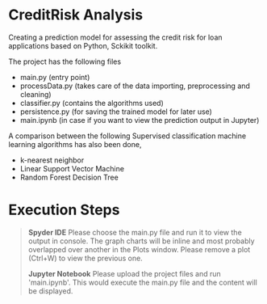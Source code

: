 # CreditRisk Analysis

Creating a prediction model for assessing the credit risk for loan applications based on Python, Sckikit toolkit.

The project has the following files
- main.py (entry point)
- processData.py (takes care of the data importing, preprocessing and cleaning)
- classifier.py (contains the algorithms used)
- persistence.py (for saving the trained model for later use)
- main.ipynb (in case if you want to view the prediction output in Jupyter)


A comparison between the following Supervised classification machine learning algorithms has also been done,
- k-nearest neighbor
- Linear Support Vector Machine
- Random Forest Decision Tree

# Execution Steps

> **Spyder IDE**
>     Please choose the main.py file and run it to view the output in console. The graph charts will be inline and most probably overlapped over another in the Plots window. Please remove a plot (Ctrl+W) to view the previous one.
> 
> **Jupyter Notebook**
>     Please upload the project files and run 'main.ipynb'. This would execute the main.py file and the content will be displayed.

